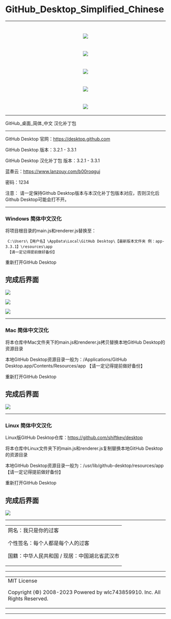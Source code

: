 # GitHub_Desktop_Simplified_Chinese

---

<h1 align="center">
  <img src="https://cdn.jsdelivr.net/gh/wlc743859910/GitHub_Desktop_Simplified_Chinese/img/gh-readme-header.webp">
</h1>

<h1 align="center">
  <img src="https://cdn.jsdelivr.net/gh/wlc743859910/GitHub_Desktop_Simplified_Chinese/img/template.webp">
</h1>

<h1 align="center">
  <img src="https://cdn.jsdelivr.net/gh/wlc743859910/GitHub_Desktop_Simplified_Chinese/img/1424469275.webp">
</h1>

<h1 align="center">
  <img src="https://cdn.jsdelivr.net/gh/wlc743859910/GitHub_Desktop_Simplified_Chinese/img/fbCScVCQ.webp">
</h1>

<h1 align="center">
  <img src="https://cdn.jsdelivr.net/gh/wlc743859910/GitHub_Desktop_Simplified_Chinese/img/programmer.webp">
</h1>

---

GitHub_桌面_简体_中文 汉化补丁包

---

GitHub Desktop 官网：https://desktop.github.com

GitHub Desktop 版本：3.2.1 - 3.3.1

GitHub Desktop 汉化补丁包 版本：3.2.1 - 3.3.1

蓝奏云：https://www.lanzouy.com/b00roqguj

密码：1234

注意：
请一定保持Github Desktop版本与本汉化补丁包版本对应，否则汉化后Github Desktop可能会打不开。

---

### Windows 简体中文汉化
将项目根目录的main.js和renderer.js替换至：

     C:\Users\【用户名】\AppData\Local\GitHub Desktop\【最新版本文件夹 例：app-3.3.1】\resources\app
     【请一定记得提前做好备份】
     
重新打开GitHub Desktop

完成后界面
---
![](https://cdn.jsdelivr.net/gh/wlc743859910/GitHub_Desktop_Simplified_Chinese/img/1.webp)

![](https://cdn.jsdelivr.net/gh/wlc743859910/GitHub_Desktop_Simplified_Chinese/img/2.webp)

![](https://cdn.jsdelivr.net/gh/wlc743859910/GitHub_Desktop_Simplified_Chinese/img/3.webp)

---

### Mac 简体中文汉化
将本仓库中Mac文件夹下的main.js和renderer.js拷贝替换本地GitHub Desktop的资源目录

本地GitHub Desktop资源目录一般为：/Applications/GitHub Desktop.app/Contents/Resources/app
     【请一定记得提前做好备份】
     
重新打开GitHub Desktop

完成后界面
---
![](https://cdn.jsdelivr.net/gh/wlc743859910/GitHub_Desktop_Simplified_Chinese/img/8833471-059ebc4cecfa31c6.webp)

---

### Linux 简体中文汉化
Linux版GitHub Desktop仓库：https://github.com/shiftkey/desktop

将本仓库中Linux文件夹下的main.js和renderer.js复制替换本地GitHub Desktop的资源目录

本地GitHub Desktop资源目录一般为：/usr/lib/github-desktop/resources/app
     【请一定记得提前做好备份】
     
重新打开GitHub Desktop

完成后界面
---
![](https://cdn.jsdelivr.net/gh/wlc743859910/GitHub_Desktop_Simplified_Chinese/img/8833471-e1e555687f41789f.webp)

---

<table>
    <tr>
        <td >
网名：我只是你的过客

个性签名：每个人都是每个人的过客

国籍：中华人民共和国 / 现居：中国湖北省武汉市
        </center>
        </td>
    </tr>
</table>

---

<table>
    <tr>
        <td >
MIT License

Copyright (©) 2008-2023 Powered by wlc743859910. Inc. All Rights Reserved.
        </center>
        </td>
    </tr>
</table>

---

